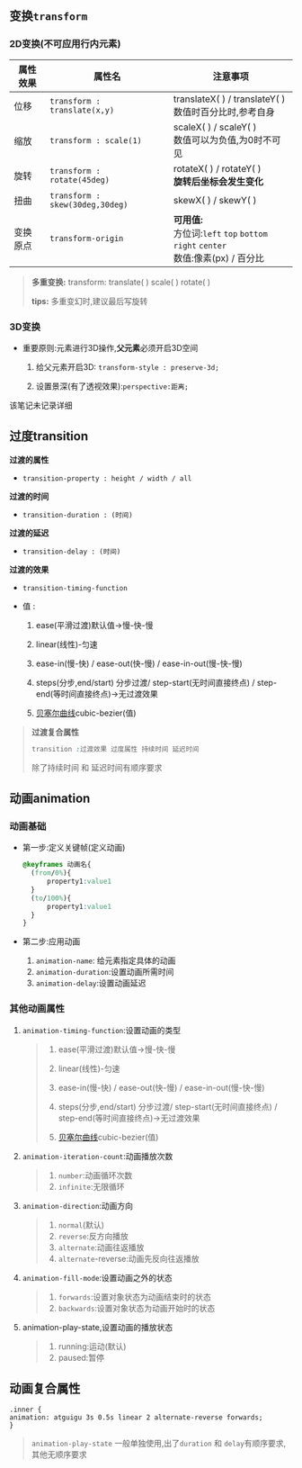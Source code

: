 ## 变换`transform`

### 2D变换(不可应用行内元素)

| 属性效果 | 属性名                          | 注意事项                                                     |
| -------- | ------------------------------- | ------------------------------------------------------------ |
| 位移     | `transform : translate(x,y)`    | translateX( ) / translateY( ) <br />数值时百分比时,参考自身  |
| 缩放     | `transform : scale(1)`          | scaleX( ) / scaleY( )<br />数值可以为负值,为0时不可见        |
| 旋转     | `transform : rotate(45deg)`     | rotateX( ) / rotateY( )<br />**旋转后坐标会发生变化**        |
| 扭曲     | `transform : skew(30deg,30deg)` | skewX( ) / skewY( )                                          |
| 变换原点 | `transform-origin`              | **可用值:**<br />方位词:`left` `top` `bottom` `right` `center` <br />数值:像素(px) / 百分比 |

> **多重变换:** transform: translate( )  scale( ) rotate( ) 
>
> **tips:** 多重变幻时,建议最后写旋转

### 3D变换

- 重要原则:元素进行3D操作,**父元素**必须开启3D空间

  1. 给父元素开启3D: `transform-style : preserve-3d;`

  2. 设置景深(有了透视效果):`perspective:距离;`

该笔记未记录详细

## 过度transition

**过渡的属性**

- `transition-property : height / width / all`

**过渡的时间**

- `transition-duration : (时间)`

**过渡的延迟**

- `transition-delay : (时间)`

**过渡的效果**

- `transition-timing-function`

- 值 :

  1. ease(平滑过渡)默认值->慢-快-慢

  2. linear(线性)-匀速

  3. ease-in(慢-快) / ease-out(快-慢) / ease-in-out(慢-快-慢)

  4. steps(分步,end/start) 分步过渡/ step-start(无时间直接终点) / step-end(等时间直接终点)->无过渡效果

  5. [贝塞尔曲线](https://cubic-bezier.com/)cubic-bezier(值)

> **过渡复合属性**
>
> ```css
> transition :过渡效果 过度属性 持续时间 延迟时间 
> ```
>
> 除了持续时间 和 延迟时间有顺序要求

## 动画animation

### 动画基础

- 第一步:定义关键帧(定义动画)

  ```css
  @keyframes 动画名{
  	(from/0%){
  		property1:value1
  	}
  	(to/100%){
  		property1:value1
  	}
  }
  ```

- 第二步:应用动画

  1. `animation-name`: 给元素指定具体的动画
  2. `animation-duration`:设置动画所需时间
  3. `animation-delay`:设置动画延迟

### 其他动画属性

1. `animation-timing-function`:设置动画的类型

   >1. ease(平滑过渡)默认值->慢-快-慢
   >
   >2. linear(线性)-匀速
   >
   >3. ease-in(慢-快) / ease-out(快-慢) / ease-in-out(慢-快-慢)
   >
   >4. steps(分步,end/start) 分步过渡/ step-start(无时间直接终点) / step-end(等时间直接终点)->无过渡效果
   >
   >5. [贝塞尔曲线](https://cubic-bezier.com/)cubic-bezier(值)

2. `animation-iteration-count`:动画播放次数

   >1. `number`:动画循环次数
   >2. `infinite`:无限循环

3. `animation-direction`:动画方向

   >1. `normal`(默认)
   >2. `reverse`:反方向播放
   >3. `alternate`:动画往返播放
   >4. `alternate`-reverse:动画先反向往返播放

4. `animation-fill-mode`:设置动画之外的状态

   > 1. `forwards`:设置对象状态为动画结束时的状态
   > 2. `backwards`:设置对象状态为动画开始时的状态

5. animation-play-state,设置动画的播放状态

   > 1. running:运动(默认)
   > 2. paused:暂停

## 动画复合属性

```
.inner {
animation: atguigu 3s 0.5s linear 2 alternate-reverse forwards;
}
```

> `animation-play-state` 一般单独使用,出了`duration` 和 `delay`有顺序要求,其他无顺序要求